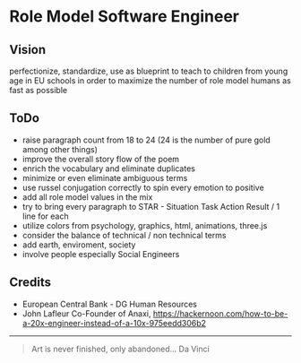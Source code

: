 # Role Model Software Engineer

## Vision

perfectionize, standardize, use as blueprint to teach to children from young age in EU schools in order to maximize the number of role model humans as fast as possible

## ToDo

* raise paragraph count from 18 to 24 (24 is the number of pure gold among other things)
* improve the overall story flow of the poem
* enrich the vocabulary and eliminate duplicates
* minimize or even eliminate ambiguous terms
* use russel conjugation correctly to spin every emotion to positive
* add all role model values in the mix
* try to bring every paragraph to STAR - Situation Task Action Result / 1 line for each
* utilize colors from psychology, graphics, html, animations, three.js
* consider the balance of technical / non technical terms
* add earth, enviroment, society
* involve people especially Social Engineers

## Credits

* European Central Bank - DG Human Resources
* John Lafleur Co-Founder of Anaxi, https://hackernoon.com/how-to-be-a-20x-engineer-instead-of-a-10x-975eedd306b2

---

> Art is never finished, only abandoned...
> Da Vinci
